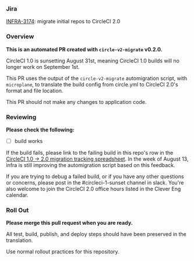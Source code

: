 ### Jira

[INFRA-3174](https://clever.atlassian.net/browse/INFRA-3174): migrate initial repos to CircleCI 2.0

### Overview

**This is an automated PR created with `circle-v2-migrate` v0.2.0.**

CircleCI 1.0 is sunsetting August 31st, meaning CircleCI 1.0 builds will no longer work on September 1st.

This PR uses the output of the `circle-v2-migrate` automigration script, with `microplane`, to translate the build config from circle.yml to CircleCI 2.0's format and file location.

This PR should not make any changes to application code.

### Reviewing

**Please check the following:**

- [ ] build works

If the build fails, please link to the failing build in this repo's row in the [CircleCI 1.0 -> 2.0 migration tracking spreadsheet](https://docs.google.com/spreadsheets/d/1Uv6i2TXxZGBUCdjidp2xbqn3gMrgnikJnLgZBXicDBQ/edit?usp=sharing). In the week of August 13, infra is still improving the automigration script based on this feedback.

If you are trying to debug a failed build, or if you have any other questions or concerns, please post in the #circleci-1-sunset channel in slack. You're also welcome to join the CircleCI 2.0 office hours listed in the Clever Eng calendar.


### Roll Out

**Please merge this pull request when you are ready.**

All test, build, publish, and deploy steps should have been preserved in the translation.

Use normal rollout practices for this repository.